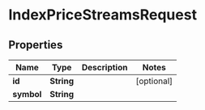 

# IndexPriceStreamsRequest


## Properties

| Name | Type | Description | Notes |
|------------ | ------------- | ------------- | -------------|
|**id** | **String** |  |  [optional] |
|**symbol** | **String** |  |  |



